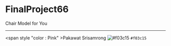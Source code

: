 # FinalProject66
Chair Model for You <hr>
<span style "color : Pink" >Pakawat Srisamrong</span>
![#f03c15](https://placehold.co/15x15/f03c15/f03c15.png) `#f03c15`
